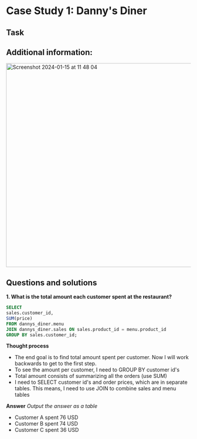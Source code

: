 # Case Study 1: Danny's Diner

## Task

## Additional information: 
<img width="556" alt="Screenshot 2024-01-15 at 11 48 04" src="https://github.com/mbergg/Portfolio/assets/102917473/506ab7a9-7b33-43b6-8969-de12092c3c83">

## Questions and solutions

**1. What is the total amount each customer spent at the restaurant?**

```sql 
SELECT
sales.customer_id,
SUM(price)
FROM dannys_diner.menu
JOIN dannys_diner.sales ON sales.product_id = menu.product_id
GROUP BY sales.customer_id;
``` 

**Thought process**
* The end goal is to find total amount spent per customer. Now I will work backwards to get to the first step.
* To see the amount per customer, I need to GROUP BY customer id's
* Total amount consists of summarizing all the orders (use SUM)
* I need to SELECT customer id's and order prices, which are in separate tables. This means, I need to use JOIN to combine sales and menu tables

**Answer**
_Output the answer as a table_

- Customer A spent 76 USD
- Customer B spent 74 USD
- Customer C spent 36 USD
